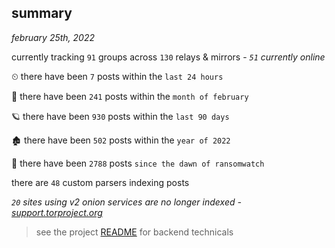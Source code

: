 
## summary
_february 25th, 2022_

currently tracking `91` groups across `130` relays & mirrors - _`51` currently online_

⏲ there have been `7` posts within the `last 24 hours`

🦈 there have been `241` posts within the `month of february`

🪐 there have been `930` posts within the `last 90 days`

🏚 there have been `502` posts within the `year of 2022`

🦕 there have been `2788` posts `since the dawn of ransomwatch`

there are `48` custom parsers indexing posts

_`20` sites using v2 onion services are no longer indexed - [support.torproject.org](https://support.torproject.org/onionservices/v2-deprecation/)_

> see the project [README](https://github.com/thetanz/ransomwatch#ransomwatch--) for backend technicals
